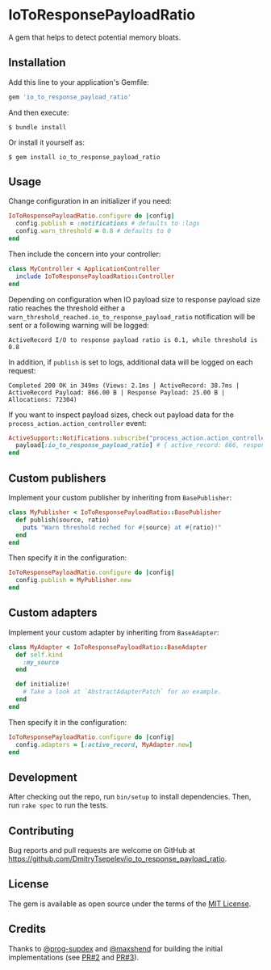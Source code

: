# IoToResponsePayloadRatio

A gem that helps to detect potential memory bloats.

## Installation

Add this line to your application's Gemfile:

```ruby
gem 'io_to_response_payload_ratio'
```

And then execute:

    $ bundle install

Or install it yourself as:

    $ gem install io_to_response_payload_ratio

## Usage

Change configuration in an initializer if you need:

```ruby
IoToResponsePayloadRatio.configure do |config|
  config.publish = :notifications # defaults to :logs
  config.warn_threshold = 0.8 # defaults to 0
end
```

Then include the concern into your controller:

```ruby
class MyController < ApplicationController
  include IoToResponsePayloadRatio::Controller
end
```

Depending on configuration when IO payload size to response payload size ratio reaches the threshold either a `warn_threshold_reached.io_to_response_payload_ratio` notification will be sent or a following warning will be logged:

```
ActiveRecord I/O to response payload ratio is 0.1, while threshold is 0.8
```

In addition, if `publish` is set to logs, additional data will be logged on each request:

```
Completed 200 OK in 349ms (Views: 2.1ms | ActiveRecord: 38.7ms | ActiveRecord Payload: 866.00 B | Response Payload: 25.00 B | Allocations: 72304)
```

If you want to inspect payload sizes, check out payload data for the `process_action.action_controller` event:

```ruby
ActiveSupport::Notifications.subscribe("process_action.action_controller") do |name, start, finish, id, payload|
  payload[:io_to_response_payload_ratio] # { active_record: 866, response: 25 }
end
```

## Custom publishers

Implement your custom publisher by inheriting from `BasePublisher`:

```ruby
class MyPublisher < IoToResponsePayloadRatio::BasePublisher
  def publish(source, ratio)
    puts "Warn threshold reched for #{source} at #{ratio}!"
  end
end
```

Then specify it in the configuration:

```ruby
IoToResponsePayloadRatio.configure do |config|
  config.publish = MyPublisher.new
end
```

## Custom adapters

Implement your custom adapter by inheriting from `BaseAdapter`:

```ruby
class MyAdapter < IoToResponsePayloadRatio::BaseAdapter
  def self.kind
    :my_source
  end

  def initialize!
    # Take a look at `AbstractAdapterPatch` for an example.
  end
end
```

Then specify it in the configuration:

```ruby
IoToResponsePayloadRatio.configure do |config|
  config.adapters = [:active_record, MyAdapter.new]
end
```

## Development

After checking out the repo, run `bin/setup` to install dependencies. Then, run `rake spec` to run the tests.

## Contributing

Bug reports and pull requests are welcome on GitHub at https://github.com/DmitryTsepelev/io_to_response_payload_ratio.

## License

The gem is available as open source under the terms of the [MIT License](https://opensource.org/licenses/MIT).

## Credits

Thanks to [@prog-supdex](https://github.com/prog-supdex) and [@maxshend](https://github.com/maxshend) for building the initial implementations (see [PR#2](https://github.com/DmitryTsepelev/io_to_response_payload_ratio/pull/2) and [PR#3](https://github.com/DmitryTsepelev/io_to_response_payload_ratio/pull/3)).
